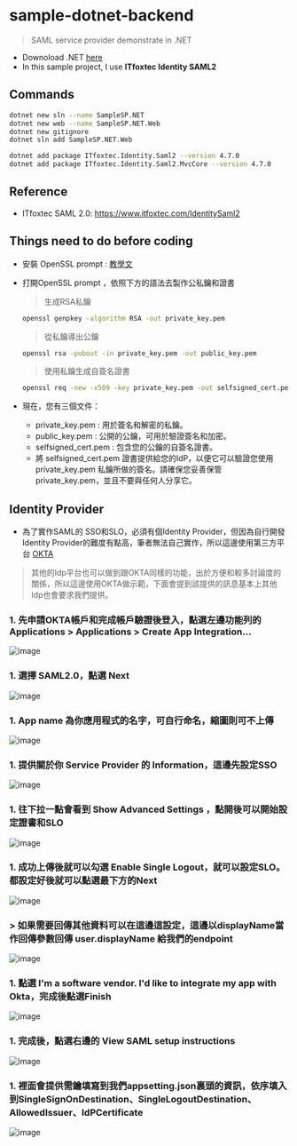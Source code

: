 # sample-dotnet-backend
> SAML service provider demonstrate in .NET

* Downoload .NET [here](https://dotnet.microsoft.com/download/dotnet/5.0)
* In this sample project, I use **ITfoxtec Identity SAML2**

## Commands
```bash
dotnet new sln --name SampleSP.NET
dotnet new web --name SampleSP.NET.Web
dotnet new gitignore
dotnet sln add SampleSP.NET.Web
```

``` bash
dotnet add package ITfoxtec.Identity.Saml2 --version 4.7.0
dotnet add package ITfoxtec.Identity.Saml2.MvcCore --version 4.7.0
```

## Reference
* ITfoxtec SAML 2.0: https://www.itfoxtec.com/IdentitySaml2

## Things need to do before coding 
* 安裝 OpenSSL prompt : [教學文](https://www.cjkuo.net/window_install_openssl/)
* 打開OpenSSL prompt ，依照下方的語法去製作公私鑰和證書
  
  > 生成RSA私鑰
  ```bash
  openssl genpkey -algorithm RSA -out private_key.pem
  ```  

  > 從私鑰導出公鑰
  ```bash
  openssl rsa -pubout -in private_key.pem -out public_key.pem
  ```  

  > 使用私鑰生成自簽名證書 
  ```bash
  openssl req -new -x509 -key private_key.pem -out selfsigned_cert.pem -days 365
  ```  
* 現在，您有三個文件：
   - private_key.pem : 用於簽名和解密的私鑰。
   - public_key.pem : 公開的公鑰，可用於驗證簽名和加密。
   - selfsigned_cert.pem : 包含您的公鑰的自簽名證書。
   - 將 selfsigned_cert.pem 證書提供給您的IdP，以便它可以驗證您使用 private_key.pem 私鑰所做的簽名。請確保您妥善保管 private_key.pem，並且不要與任何人分享它。
 
## Identity Provider
* 為了實作SAML的 SSO和SLO，必須有個Identity Provider，但因為自行開發Identity Provider的難度有點高，筆者無法自己實作，所以這邊使用第三方平台 [OKTA](https://developer.okta.com/signup/?_ga=2.164352123.559729886.1629730675-1313411396.1629730675)  
  
> 其他的Idp平台也可以做到跟OKTA同樣的功能，出於方便和較多討論度的關係，所以這邊使用OKTA做示範，下面會提到該提供的訊息基本上其他Idp也會要求我們提供。  

### 1. 先申請OKTA帳戶和完成帳戶驗證後登入，點選左邊功能列的 Applications > Applications > Create App Integration...
  ![image](https://miro.medium.com/v2/resize:fit:1400/0*SsFHqDYhxpECfwCc)
   
### 1. 選擇 SAML2.0，點選 Next
  ![image](https://miro.medium.com/v2/resize:fit:1400/0*DVvx5O3nMBChrbOJ)  
   
### 1. App name 為你應用程式的名字，可自行命名，縮圖則可不上傳  
  ![image](https://miro.medium.com/v2/resize:fit:1400/0*x9jBOnVddmnKf6tl)
  
### 1. 提供關於你 Service Provider 的 Information，這邊先設定SSO  
  ![image](https://miro.medium.com/v2/resize:fit:1400/0*FRoCzbtdyBYrxumi)

### 1. 往下拉一點會看到 Show Advanced Settings ，點開後可以開始設定證書和SLO  
  ![image](https://miro.medium.com/v2/resize:fit:1400/0*St0lsgWbqmdYRv_d)  
   
### 1. 成功上傳後就可以勾選 Enable Single Logout，就可以設定SLO。都設定好後就可以點選最下方的Next  
  ![image](https://i.imgur.com/Nk7g4Ta.png)  
   
### > 如果需要回傳其他資料可以在這邊這設定，這邊以displayName當作回傳參數回傳 user.displayName 給我們的endpoint  
  ![image](https://i.imgur.com/Nk7g4Ta.png)  

### 1. 點選 I'm a software vendor. I'd like to integrate my app with Okta，完成後點選Finish  
  ![image](https://i.imgur.com/4EnacBi.png)  

### 1. 完成後，點選右邊的 View SAML setup instructions  
  ![image](https://i.imgur.com/tENLJ0w.png)  

### 1. 裡面會提供需鑰填寫到我們appsetting.json裏頭的資訊，依序填入到SingleSignOnDestination、SingleLogoutDestination、AllowedIssuer、IdPCertificate  
  ![image](https://i.imgur.com/fRXMLm5.png)

